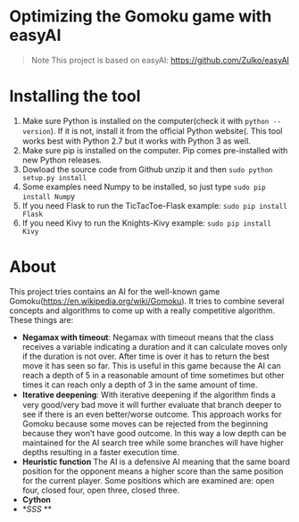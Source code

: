 #  Optimizing the Gomoku game with easyAI

>Note
This project is based on easyAI: https://github.com/Zulko/easyAI

# Installing the tool 
1. Make sure Python is installed on the computer(check it with `python --version`). If it is not, install it from the oﬃcial Python website(. This tool works best with Python 2.7 but it works with Python 3 as well.
2. Make sure pip is installed on the computer. Pip comes pre-installed with new Python releases.
3. Dowload the source code from Github unzip it and then `sudo python setup.py install`
4. Some examples need Numpy to be installed, so just type `sudo pip install Nump`y
5. If you need Flask to run the TicTacToe-Flask example: `sudo pip install Flask`
6. If you need Kivy to run the Knights-Kivy example: `sudo pip install Kivy`

# About
This project tries contains an AI for the well-known game Gomoku(https://en.wikipedia.org/wiki/Gomoku). It tries to combine several concepts and algorithms to come up with a really competitive algorithm. These things are:
- **Negamax with timeout**: Negamax with timeout means that the class receives a variable indicating a duration and it can calculate moves only if the duration is not over. After time is over it has to return the best move it has seen so far. This is useful in this game because the AI can reach a depth of 5 in a reasonable amount of time sometimes but other times it can reach only a depth of 3 in the same amount of time.
- **Iterative deepening**: With iterative deepening if the algorithm ﬁnds a very good/very bad move it will further evaluate that branch deeper to see if there is an even better/worse outcome. This approach works for Gomoku because some moves can be rejected from the beginning because they won’t have good outcome. In this way a low depth can be maintained for the AI search tree while some branches will have higher depths resulting in a faster execution time.
- **Heuristic function**
The AI is a defensive AI meaning that the same board position for the opponent means a higher score than the same position for the current player. Some positions which are examined are: open four, closed four, open three, closed three.
- **Cython**
- **SSS* **


